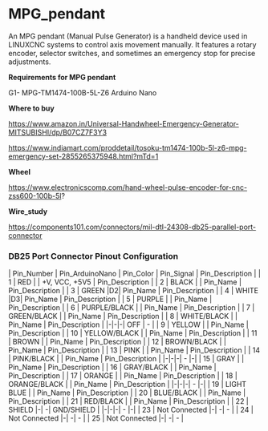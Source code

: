 # MPG_pendant
An MPG pendant (Manual Pulse Generator) is a handheld device used in LINUXCNC systems to control axis movement manually. It features a rotary encoder, selector switches, and sometimes an emergency stop for precise adjustments.





**Requirements for MPG pendant**

G1- MPG-TM1474-100B-5L-Z6
Arduino Nano





**Where to buy**

https://www.amazon.in/Universal-Handwheel-Emergency-Generator-MITSUBISHI/dp/B07CZ7F3Y3

https://www.indiamart.com/proddetail/tosoku-tm1474-100b-5l-z6-mpg-emergency-set-2855265375948.html?mTd=1


**Wheel**

https://www.electronicscomp.com/hand-wheel-pulse-encoder-for-cnc-zss600-100b-5l?





**Wire_study**

https://components101.com/connectors/mil-dtl-24308-db25-parallel-port-connector









### DB25 Port Connector Pinout Configuration

| Pin_Number | Pin_ArduinoNano | Pin_Color  | Pin_Signal  | Pin_Description |
| 1 | RED  |   | +V, VCC, +5V5  | Pin_Description |
| 2 | BLACK  |   | Pin_Name  | Pin_Description |
| 3 | GREEN  |D2| Pin_Name  | Pin_Description |
| 4 | WHITE  |D3| Pin_Name  | Pin_Description |
| 5 | PURPLE  |   | Pin_Name  | Pin_Description |
| 6 | PURPLE/BLACK  |   | Pin_Name  | Pin_Description |
| 7 | GREEN/BLACK  |   | Pin_Name  | Pin_Description |
| 8 | WHITE/BLACK  |   | Pin_Name  | Pin_Description |
|-|-|-| OFF  | - |
| 9 | YELLOW  |   | Pin_Name  | Pin_Description |
| 10 | YELLOW/BLACK  |   | Pin_Name  | Pin_Description |
| 11 | BROWN  |   | Pin_Name  | Pin_Description |
| 12 | BROWN/BLACK  |   | Pin_Name  | Pin_Description |
| 13 | PINK  |   | Pin_Name  | Pin_Description |
| 14 | PINK/BLACK |   | Pin_Name  | Pin_Description |
|-|-|-| -  |-|
| 15 | GRAY  |   | Pin_Name  | Pin_Description |
| 16 | GRAY/BLACK  |   | Pin_Name  | Pin_Description |
| 17 | ORANGE  |   | Pin_Name  | Pin_Description |
| 18 | ORANGE/BLACK |   | Pin_Name  | Pin_Description |
|-|-|-| -  |-|
| 19 | LIGHT BLUE   |   | Pin_Name  | Pin_Description |
| 20 | BLUE/BLACK   |   | Pin_Name  | Pin_Description |
| 21 | RED/BLACK   |   | Pin_Name  | Pin_Description |
| 22 | SHIELD   |-| -| GND/SHIELD |
|-|-|-| -  |-|
| 23 | Not Connected   |-| -| - |
| 24 | Not Connected   |-| -| - |
| 25 | Not Connected   |-| -| - |

	


